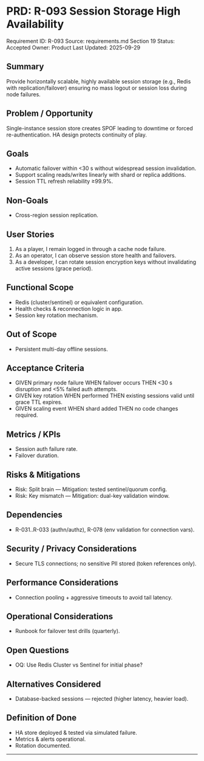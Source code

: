 # PRD: R-093 Session Storage High Availability

Requirement ID: R-093
Source: requirements.md Section 19
Status: Accepted
Owner: Product
Last Updated: 2025-09-29

## Summary

Provide horizontally scalable, highly available session storage (e.g., Redis with replication/failover) ensuring no mass logout or session loss during node failures.

## Problem / Opportunity

Single-instance session store creates SPOF leading to downtime or forced re-authentication. HA design protects continuity of play.

## Goals

- Automatic failover within <30 s without widespread session invalidation.
- Support scaling reads/writes linearly with shard or replica additions.
- Session TTL refresh reliability ≥99.9%.

## Non-Goals

- Cross-region session replication.

## User Stories

1. As a player, I remain logged in through a cache node failure.
2. As an operator, I can observe session store health and failovers.
3. As a developer, I can rotate session encryption keys without invalidating active sessions (grace period).

## Functional Scope

- Redis (cluster/sentinel) or equivalent configuration.
- Health checks & reconnection logic in app.
- Session key rotation mechanism.

## Out of Scope

- Persistent multi-day offline sessions.

## Acceptance Criteria

- GIVEN primary node failure WHEN failover occurs THEN <30 s disruption and <5% failed auth attempts.
- GIVEN key rotation WHEN performed THEN existing sessions valid until grace TTL expires.
- GIVEN scaling event WHEN shard added THEN no code changes required.

## Metrics / KPIs

- Session auth failure rate.
- Failover duration.

## Risks & Mitigations

- Risk: Split brain — Mitigation: tested sentinel/quorum config.
- Risk: Key mismatch — Mitigation: dual-key validation window.

## Dependencies

- R-031..R-033 (authn/authz), R-078 (env validation for connection vars).

## Security / Privacy Considerations

- Secure TLS connections; no sensitive PII stored (token references only).

## Performance Considerations

- Connection pooling + aggressive timeouts to avoid tail latency.

## Operational Considerations

- Runbook for failover test drills (quarterly).

## Open Questions

- OQ: Use Redis Cluster vs Sentinel for initial phase?

## Alternatives Considered

- Database-backed sessions — rejected (higher latency, heavier load).

## Definition of Done

- HA store deployed & tested via simulated failure.
- Metrics & alerts operational.
- Rotation documented.

---
